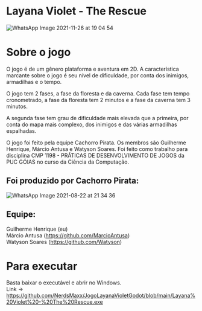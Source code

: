 # Layana Violet - The Rescue

![WhatsApp Image 2021-11-26 at 19 04 54](https://user-images.githubusercontent.com/69761459/144127242-39a23077-ced9-4261-94a4-464ae73bf51e.jpeg)

# Sobre o jogo  
O jogo é de um gênero plataforma e aventura em 2D. A característica marcante sobre o jogo é seu nível de dificuldade, por conta dos inimigos, armadilhas e o tempo. 

O jogo tem 2 fases, a fase da floresta e da caverna. Cada fase tem tempo cronometrado, a fase da floresta tem 2 minutos e a fase da caverna tem 3 minutos.  

A segunda fase tem grau de dificuldade mais elevada que a primeira, por conta do mapa mais complexo, dos inimigos e das várias armadilhas espalhadas.  

O jogo foi feito pela equipe Cachorro Pirata. Os membros são Guilherme Henrique, Márcio Antusa e Watyson Soares. Foi feito como trabalho para disciplina CMP 1198 - PRÁTICAS DE DESENVOLVIMENTO DE JOGOS da PUC GÓIAS no curso da Ciência da Computação.


## Foi produzido por Cachorro Pirata:

![WhatsApp Image 2021-08-22 at 21 34 36](https://user-images.githubusercontent.com/69761459/144127467-088953e9-5df6-4a9b-b54e-d0869fac3e83.jpeg)

## Equipe:  
Guilherme Henrique (eu)  
Márcio Antusa  (https://github.com/MarcioAntusa)  
Watyson Soares (https://github.com/Watyson)  

# Para executar  

Basta baixar o executável e abrir no Windows.  
Link -> https://github.com/NerdsMaxx/JogoLayanaVioletGodot/blob/main/Layana%20Violet%20-%20The%20Rescue.exe
